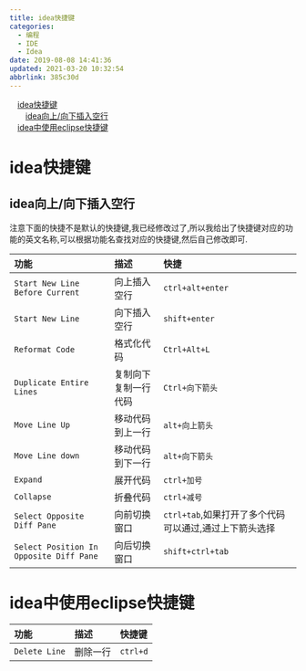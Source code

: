 ```yaml
---
title: idea快捷键
categories: 
  - 编程
  - IDE
  - Idea
date: 2019-08-08 14:41:36
updated: 2021-03-20 10:32:54
abbrlink: 385c30d
---
```

<div id='my_toc'><a href="/blog/385c30d/#idea快捷键" class="header_1">idea快捷键</a>&nbsp;<br><a href="/blog/385c30d/#idea向上/向下插入空行" class="header_2">idea向上/向下插入空行</a>&nbsp;<br><a href="/blog/385c30d/#idea中使用eclipse快捷键" class="header_1">idea中使用eclipse快捷键</a>&nbsp;<br></div>
<style>.header_1{margin-left: 1em;}.header_2{margin-left: 2em;}.header_3{margin-left: 3em;}.header_4{margin-left: 4em;}.header_5{margin-left: 5em;}.header_6{margin-left: 6em;}</style>
<!--more-->
<script>if (navigator.platform.search('arm')==-1){document.getElementById('my_toc').style.display = 'none';}var e,p = document.getElementsByTagName('p');while (p.length>0) {e = p[0];e.parentElement.removeChild(e);}</script>

<!--end-->
# idea快捷键
## idea向上/向下插入空行
注意下面的快捷不是默认的快捷键,我已经修改过了,所以我给出了快捷键对应的功能的英文名称,可以根据功能名查找对应的快捷键,然后自己修改即可.

|功能|描述|快捷|
|:---|:---|:---|
|`Start New Line Before Current`|向上插入空行|`ctrl+alt+enter`|
|`Start New Line`|向下插入空行|`shift+enter`|
|`Reformat Code`|格式化代码|`Ctrl+Alt+L`|
|`Duplicate Entire Lines`|复制向下复制一行代码|`Ctrl+向下箭头`|
|`Move Line Up`|移动代码到上一行|`alt+向上箭头`|
|`Move Line down`|移动代码到下一行|`alt+向下箭头`|
|`Expand`|展开代码|`ctrl+加号`|
|`Collapse`|折叠代码|`ctrl+减号`|
|`Select Opposite Diff Pane`|向前切换窗口|`ctrl+tab`,如果打开了多个代码可以通过,通过上下箭头选择|
|`Select Position In Opposite Diff Pane`|向后切换窗口|`shift+ctrl+tab`|

# idea中使用eclipse快捷键

|功能|描述|快捷键|
|:---|:---|:---|
|`Delete Line`|删除一行|`ctrl+d`|
